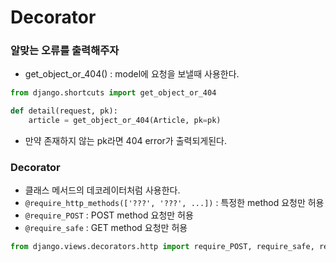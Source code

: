 # Decorator

### 알맞는 오류를 출력해주자

- get_object_or_404() : model에 요청을 보낼때 사용한다.

```python
from django.shortcuts import get_object_or_404

def detail(request, pk):
    article = get_object_or_404(Article, pk=pk)
```

- 만약 존재하지 않는 pk라면 404 error가 출력되게된다.



### Decorator

- 클래스 메서드의 데코레이터처럼 사용한다.
- `@require_http_methods(['???', '???', ...])` : 특정한 method 요청만 허용
- `@require_POST` : POST method 요청만 허용
- `@require_safe` : GET method 요청만 허용

```python
from django.views.decorators.http import require_POST, require_safe, require_http_methods
```

